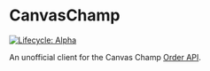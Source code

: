 # CanvasChamp

[![Lifecycle: Alpha](https://img.shields.io/badge/lifecycle-alpha-a0c3d2.svg)](https://img.shields.io/badge/lifecycle-alpha-a0c3d2.svg)

An unofficial client for the Canvas Champ [Order API](https://www.canvaschamp.com/order_api).
